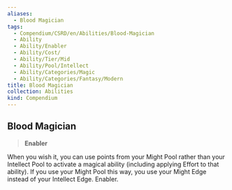 ```yaml
---
aliases:
  - Blood Magician
tags:
  - Compendium/CSRD/en/Abilities/Blood-Magician
  - Ability
  - Ability/Enabler
  - Ability/Cost/
  - Ability/Tier/Mid
  - Ability/Pool/Intellect
  - Ability/Categories/Magic
  - Ability/Categories/Fantasy/Modern
title: Blood Magician
collection: Abilities
kind: Compendium
---
```

## Blood Magician
>**Enabler**  

When you wish it, you can use points from your Might Pool rather than your Intellect Pool to activate a magical ability (including applying Effort to that ability). If you use your Might Pool this way, you use your Might Edge instead of your Intellect Edge. Enabler.